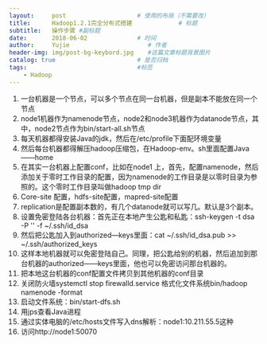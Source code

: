 ```yaml
---
layout:     post                    # 使用的布局（不需要改）
title:      Hadoop1.2.1完全分布式搭建             # 标题 
subtitle:   操作步骤 #副标题
date:       2018-06-02              # 时间
author:     Yujie                      # 作者
header-img: img/post-bg-keybord.jpg    #这篇文章标题背景图片
catalog: true                       # 是否归档
tags:                               #标签
    - Hadoop
---
```


1. 一台机器是一个节点，可以多个节点在同一台机器，但是副本不能放在同一个节点
 2. node1机器作为namenode节点，node2和node3机器作为datanode节点，其中，node2节点作为bin/start-all.sh节点
 3. 每天机器都得安装Java的jdk，然后在/etc/profile下面配环境变量
 4. 然后每台机器都得解压hadoop压缩包，在Hadoop-env。sh里面配置Java——home
 5. 在其实一台机器上配置conf，比如在node1 上，首先，配置namenode，然后添加关于零时工作目录的配置，因为namenode的工作目录是以零时目录为参照的。这个零时工作目录叫做hadoop tmp dir
 6. Core-site 配置，hdfs-site配置，mapred-site配置
 7.  replication是配置副本数的，有几个datanode就可以写几。默认是3个副本。
 8. 设置免密登陆各台机器：首先正在本地产生公匙和私匙：ssh-keygen -t dsa -P '' -f ~/.ssh/id_dsa 
9. 然后把公匙加入到authorized—keys里面：cat ~/.ssh/id_dsa.pub >> ~/.ssh/authorized_keys
10. 这样本地机器就可以免密登陆自己。同理，把公匙给别的机器，然后追加到那台机器的authorized——keys里面，他也可以免密访问那台机器的。
11. 把本地这台机器的conf配置文件拷贝到其他机器的conf目录
12. 关闭防火墙systemctl stop firewalld.service
  格式化文件系统bin/hadoop namenode -format
13. 启动文件系统：bin/start-dfs.sh
14. 用jps查看Java进程
15. 通过实体电脑的/etc/hosts文件写入dns解析：node1:10.211.55.5这种
 16. 访问http://node1:50070

